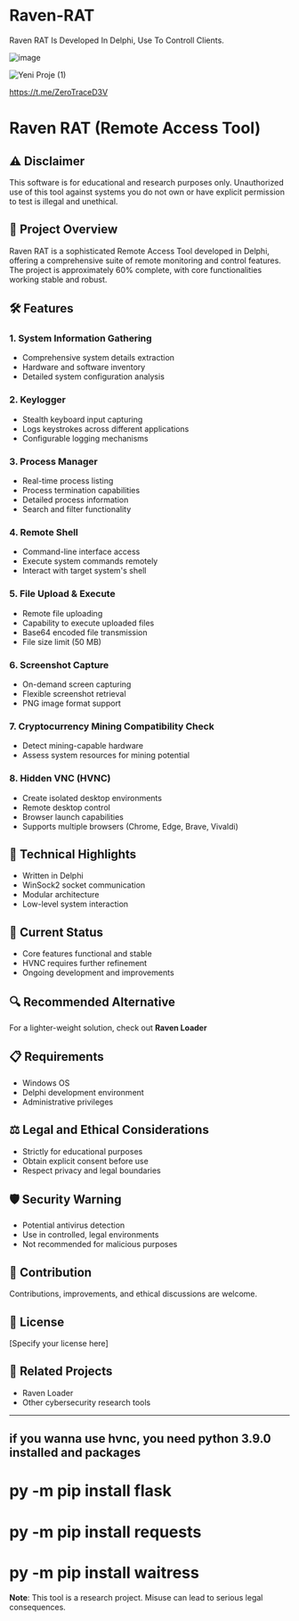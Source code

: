 # Raven-RAT
Raven RAT Is Developed In Delphi, Use To Controll Clients.



![image](https://github.com/user-attachments/assets/5141b17c-0d36-4449-9367-e633d5b052aa)

![Yeni Proje (1)](https://github.com/user-attachments/assets/0c2aace3-9b2a-4498-97ed-a4b275468f57)

https://t.me/ZeroTraceD3V

# Raven RAT (Remote Access Tool)

## ⚠️ Disclaimer
This software is for educational and research purposes only. Unauthorized use of this tool against systems you do not own or have explicit permission to test is illegal and unethical.

## 🚀 Project Overview
Raven RAT is a sophisticated Remote Access Tool developed in Delphi, offering a comprehensive suite of remote monitoring and control features. The project is approximately 60% complete, with core functionalities working stable and robust.

## 🛠 Features

### 1. System Information Gathering
- Comprehensive system details extraction
- Hardware and software inventory
- Detailed system configuration analysis

### 2. Keylogger
- Stealth keyboard input capturing
- Logs keystrokes across different applications
- Configurable logging mechanisms

### 3. Process Manager
- Real-time process listing
- Process termination capabilities
- Detailed process information
- Search and filter functionality

### 4. Remote Shell
- Command-line interface access
- Execute system commands remotely
- Interact with target system's shell

### 5. File Upload & Execute
- Remote file uploading
- Capability to execute uploaded files
- Base64 encoded file transmission
- File size limit (50 MB)

### 6. Screenshot Capture
- On-demand screen capturing
- Flexible screenshot retrieval
- PNG image format support

### 7. Cryptocurrency Mining Compatibility Check
- Detect mining-capable hardware
- Assess system resources for mining potential

### 8. Hidden VNC (HVNC)
- Create isolated desktop environments
- Remote desktop control
- Browser launch capabilities
- Supports multiple browsers (Chrome, Edge, Brave, Vivaldi)

## 🔧 Technical Highlights
- Written in Delphi
- WinSock2 socket communication
- Modular architecture
- Low-level system interaction

## 🚧 Current Status
- Core features functional and stable
- HVNC requires further refinement
- Ongoing development and improvements

## 🔍 Recommended Alternative
For a lighter-weight solution, check out **Raven Loader**

## 📋 Requirements
- Windows OS
- Delphi development environment
- Administrative privileges

## ⚖️ Legal and Ethical Considerations
- Strictly for educational purposes
- Obtain explicit consent before use
- Respect privacy and legal boundaries

## 🛡️ Security Warning
- Potential antivirus detection
- Use in controlled, legal environments
- Not recommended for malicious purposes

## 🤝 Contribution
Contributions, improvements, and ethical discussions are welcome.

## 📜 License
[Specify your license here]

## 🔗 Related Projects
- Raven Loader
- Other cybersecurity research tools

---

## if you wanna use hvnc, you need python 3.9.0 installed and packages
# py -m pip install flask
# py -m pip install requests
# py -m pip install waitress

**Note**: This tool is a research project. Misuse can lead to serious legal consequences.
